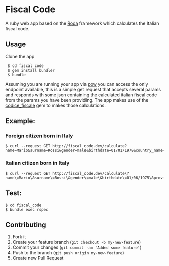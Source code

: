 # Fiscal Code

A ruby web app based on the [Roda](https://github.com/jeremyevans/roda/tree/master/spec) framework which calculates the Italian fiscal code.

## Usage

Clone the app

```
 $ cd fiscal_code
 $ gem install bundler
 $ bundle
```

Assuming you are running your app via [pow](http://pow.cx/) you can access the only endpoint available, this is a simple get request that accepts several params and responds with some json containing the calculated italian fiscal code from the params you have been providing.
The app makes use of the [codice_fiscale](https://github.com/topac/codice_fiscale) gem to makes those calculations.

## Example:

### Foreign citizen born in Italy
```
$ curl --request GET http://fiscal_code.dev/calculate?name=Mario&surname=Rossi&gender=male&birthdate=01/01/1978&country_name=Francia
```

### Italian citizen born in Italy

```
$ curl --request GET http://fiscal_code.dev/calculate\?name\=Mario\&surname\=Rossi\&gender\=male\&birthdate\=01/06/1975\&province_code\=LC\&city_name\=Abbadia%20Lariana
```

## Test:

```
$ cd fiscal_code
$ bundle exec rspec
```

## Contributing

1. Fork it
2. Create your feature branch (`git checkout -b my-new-feature`)
3. Commit your changes (`git commit -am 'Added some feature'`)
4. Push to the branch (`git push origin my-new-feature`)
5. Create new Pull Request

